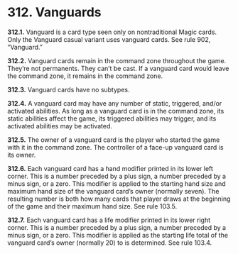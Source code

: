 # **312.** Vanguards

**312.1.** Vanguard is a card type seen only on nontraditional Magic cards. Only the Vanguard casual variant uses vanguard cards. See rule 902, “Vanguard.”

**312.2.** Vanguard cards remain in the command zone throughout the game. They’re not permanents. They can’t be cast. If a vanguard card would leave the command zone, it remains in the command zone.

**312.3.** Vanguard cards have no subtypes.

**312.4.** A vanguard card may have any number of static, triggered, and/or activated abilities. As long as a vanguard card is in the command zone, its static abilities affect the game, its triggered abilities may trigger, and its activated abilities may be activated.

**312.5.** The owner of a vanguard card is the player who started the game with it in the command zone. The controller of a face-up vanguard card is its owner.

**312.6.** Each vanguard card has a hand modifier printed in its lower left corner. This is a number preceded by a plus sign, a number preceded by a minus sign, or a zero. This modifier is applied to the starting hand size and maximum hand size of the vanguard card’s owner (normally seven). The resulting number is both how many cards that player draws at the beginning of the game and their maximum hand size. See rule 103.5.

**312.7.** Each vanguard card has a life modifier printed in its lower right corner. This is a number preceded by a plus sign, a number preceded by a minus sign, or a zero. This modifier is applied as the starting life total of the vanguard card’s owner (normally 20) to is determined. See rule 103.4.
